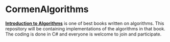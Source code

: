 # CormenAlgorithms
[**Introduction to Algorithms**](http://www.amazon.com/Introduction-Algorithms-Edition-Thomas-Cormen/dp/0262033844) is one of best books written on algorithms. This repository will be containing implementations of the algorithms in that book. The coding is done in C# and everyone is welcome to join and participate.
